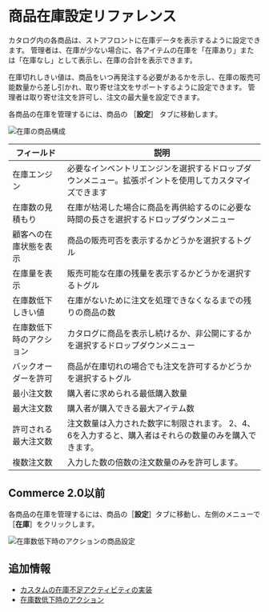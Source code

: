 # 商品在庫設定リファレンス

カタログ内の各商品は、ストアフロントに在庫データを表示するように設定できます。 管理者は、在庫が少ない場合に、各アイテムの在庫を「在庫あり」または「在庫なし」として表示し、在庫の合計を表示できます。

在庫切れしきい値は、商品をいつ再発注する必要があるかを示し、在庫の販売可能数量から差し引かれ、取り寄せ注文をサポートするように設定できます。 管理者は取り寄せ注文を許可し、注文の最大量を設定できます。

各商品の在庫を管理するには、商品の ［**設定**］ タブに移動します。

![在庫の商品構成](./product-inventory-configuration-reference/images/02.png)

| フィールド        | 説明                                                    |
| ------------ | ----------------------------------------------------- |
| 在庫エンジン       | 必要なインベントリエンジンを選択するドロップダウンメニュー。拡張ポイントを使用してカスタマイズできます   |
| 在庫数の見積もり     | 在庫が枯渇した場合に商品を再供給するのに必要な時間の長さを選択するドロップダウンメニュー          |
| 顧客への在庫状態を表示  | 商品の販売可否を表示するかどうかを選択するトグル                              |
| 在庫量を表示       | 販売可能な在庫の残量を表示するかどうかを選択するトグル                           |
| 在庫数低下しきい値    | 在庫がないために注文を処理できなくなるまでの残りの商品の数                         |
| 在庫数低下時のアクション | カタログに商品を表示し続けるか、非公開にするかを選択するドロップダウンメニュー               |
| バックオーダーを許可   | 商品が在庫切れの場合でも注文を許可するかどうかを選択するトグル                       |
| 最小注文数        | 購入者に求められる最低購入数量                                       |
| 最大注文数        | 購入者が購入できる最大アイテム数                                      |
| 許可される最大注文数   | 注文数量は入力された数字に制限されます。 2、4、6を入力すると、購入者はそれらの数量のみを購入できます。 |
| 複数注文数        | 入力した数の倍数の注文数量のみを許可します。                                |

<a name="commerce-20-and-below" />

## Commerce 2.0以前

各商品の在庫を管理するには、商品の［**設定**］タブに移動し、左側のメニューで［**在庫**］をクリックします。

![在庫数低下時のアクションの商品設定](./product-inventory-configuration-reference/images/01.png "在庫数低下時のアクションの商品設定")

<a name="additional-information" />

## 追加情報

* [カスタムの在庫不足アクティビティの実装](../../developer-guide/implementing-a-custom-low-stock-activity.md)
* [在庫数低下時のアクション](./low-stock-action.md)
